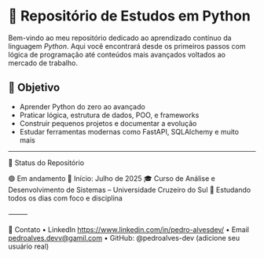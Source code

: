 # 🐍 Repositório de Estudos em Python

Bem-vindo ao meu repositório dedicado ao aprendizado contínuo da linguagem *Python*. Aqui você encontrará desde os primeiros passos com lógica de programação até conteúdos mais avançados voltados ao mercado de trabalho.

## 🎯 Objetivo

- Aprender Python do zero ao avançado
- Praticar lógica, estrutura de dados, POO, e frameworks
- Construir pequenos projetos e documentar a evolução
- Estudar ferramentas modernas como FastAPI, SQLAlchemy e muito mais

---
📌 Status do Repositório

🟢 Em andamento
📅 Início: Julho de 2025
🎓 Curso de Análise e Desenvolvimento de Sistemas – Universidade Cruzeiro do Sul
🚀 Estudando todos os dias com foco e disciplina

⸻

🔗 Contato
	•	LinkedIn https://www.linkedin.com/in/pedro-alvesdev/
	•	Email pedroalves.devv@gamil.com
	•	GitHub: @pedroalves-dev (adicione seu usuário real)
